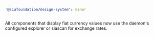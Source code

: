 ```yaml
---
'@siafoundation/design-system': minor
---
```


All components that display fiat currency values now use the daemon's configured explorer or siascan for exchange rates.
